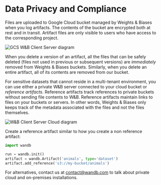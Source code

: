 # Data Privacy and Compliance

Files are uploaded to Google Cloud bucket managed by Weights & Biases when you log artifacts. The contents of the bucket are encrypted both at rest and in transit. Artifact files are only visible to users who have access to the corresponding project.

![GCS W&B Client Server diagram](<pathname:///images/artifacts/data_and_privacy_compliance_1.png>)

When you delete a version of an artifact, all the files that can be safely deleted (files not used in previous or subsequent versions) are _immediately_ removed from Weights & Biases buckets. Similarly, when you delete an entire artifact, all of its contents are removed from our bucket.

For sensitive datasets that cannot reside in a multi-tenant environment, you can use either a private W&B server connected to your cloud bucket or _reference artifacts_. Reference artifacts track references to private buckets without sending file contents to W&B. Reference artifacts maintain links to files on your buckets or servers. In other words, Weights & Biases only keeps track of the metadata associated with the files and not the files themselves.

![W&B Client Server Cloud diagram](<pathname:///images/artifacts/data_and_privacy_compliance_2.png>)

Create a reference artifact similar to how you create a non reference artifact:

```python
import wandb

run = wandb.init()
artifact = wandb.Artifact('animals', type='dataset')
artifact.add_reference('s3://my-bucket/animals')
```

For alternatives, contact us at [contact@wandb.com](mailto:contact@wandb.com) to talk about private cloud and on-premises installations.
